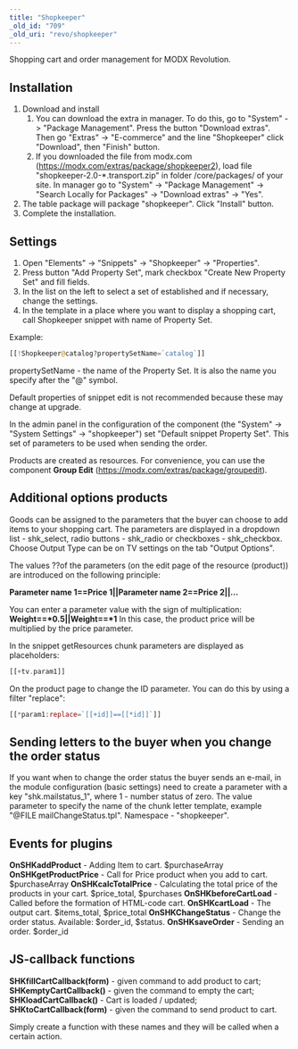 ```yaml
---
title: "Shopkeeper"
_old_id: "709"
_old_uri: "revo/shopkeeper"
---
```


Shopping cart and order management for MODX Revolution.

## Installation

1. Download and install
   1. You can download the extra in manager. To do this, go to "System" -> "Package Management". Press the button "Download extras". Then go "Extras" -> "E-commerce" and the line "Shopkeeper" click "Download", then "Finish" button.
   2. If you downloaded the file from modx.com (<https://modx.com/extras/package/shopkeeper2>), load file "shopkeeper-2.0-\*.transport.zip" in folder /core/packages/ of your site. In manager go to "System" -> "Package Management" -> "Search Locally for Packages" -> "Download extras" -> "Yes".
2. The table package will package "shopkeeper". Click "Install" button.
3. Complete the installation.

## Settings

1. Open "Elements" -> "Snippets" -> "Shopkeeper" -> "Properties".
2. Press button "Add Property Set", mark checkbox "Create New Property Set" and fill fields.
3. In the list on the left to select a set of established and if necessary, change the settings.
4. In the template in a place where you want to display a shopping cart, call Shopkeeper snippet with name of Property Set.

Example:

``` php
[[!Shopkeeper@catalog?propertySetName=`catalog`]]
```

propertySetName - the name of the Property Set. It is also the name you specify after the "@" symbol.

Default properties of snippet edit is not recommended because these may change at upgrade.

In the admin panel in the configuration of the component (the "System" -> "System Settings" -> "shopkeeper") set "Default snippet Property Set". This set of parameters to be used when sending the order.

Products are created as resources. For convenience, you can use the component **Group Edit** (<https://modx.com/extras/package/groupedit>).

## Additional options products

Goods can be assigned to the parameters that the buyer can choose to add items to your shopping cart.
The parameters are displayed in a dropdown list - shk\_select, radio buttons - shk\_radio or checkboxes - shk\_checkbox.
Choose Output Type can be on TV settings on the tab "Output Options".

The values ??of the parameters (on the edit page of the resource (product)) are introduced on the following principle:

**Parameter name 1==Price 1||Parameter name 2==Price 2||...**

You can enter a parameter value with the sign of multiplication: **Weight==\*0.5||Weight==\*1**
In this case, the product price will be multiplied by the price parameter.

In the snippet getResources chunk parameters are displayed as placeholders:

``` php
[[+tv.param1]]
```

On the product page to change the ID parameter. You can do this by using a filter "replace":

``` php
[[*param1:replace=`[[+id]]==[[*id]]`]]
```

## Sending letters to the buyer when you change the order status

If you want when to change the order status the buyer sends an e-mail, in the module configuration (basic settings) need to create a parameter with a key "shk.mailstatus\_1", where 1 - number status of zero.
The value parameter to specify the name of the chunk letter template, example "@FILE mailChangeStatus.tpl". Namespace - "shopkeeper".

## Events for plugins

**OnSHKaddProduct** - Adding Item to cart. $purchaseArray
**OnSHKgetProductPrice** - Call for Price product when you add to cart. $purchaseArray
**OnSHKcalcTotalPrice** - Calculating the total price of the products in your cart. $price\_total, $purchases
**OnSHKbeforeCartLoad** - Called before the formation of HTML-code cart.
**OnSHKcartLoad** - The output cart. $items\_total, $price\_total
**OnSHKChangeStatus** - Change the order status. Available: $order\_id, $status.
**OnSHKsaveOrder** - Sending an order. $order\_id

## JS-callback functions

**SHKfillCartCallback(form)** - given command to add product to cart;
**SHKemptyCartCallback()** - given the command to empty the cart;
**SHKloadCartCallback()** - Cart is loaded / updated;
**SHKtoCartCallback(form)** - given the command to send product to cart.

Simply create a function with these names and they will be called when a certain action.
